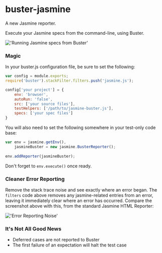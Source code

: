 # buster-jasmine

A new Jasmine reporter.

Execute your Jasmine specs from the command-line, using Buster.

!['Running Jasmine specs from Buster'](/mattfysh/buster-jasmine/raw/master/console.png)

### Magic

In your buster.js configuration file, be sure to set the following:

```javascript
var config = module.exports;
require('buster').stackFilter.filters.push('jasmine.js');

config['your project'] = {
	env: 'browser',
    autoRun: 'false',
    src: ['your source files'],
    testHelpers: ['/path/to/jasmine-buster.js'],
    specs: ['your spec files']
}
```

You will also need to set the following somewhere in your test-only code base:

```javascript
var env = jasmine.getEnv(),
	jasmineBuster = new jasmine.BusterReporter();
    
env.addReporter(jasmineBuster);
```

Don't forget to ```env.execute()``` once ready.

### Cleaner Error Reporting

Remove the stack trace noise and see exactly where an error began. The `filters` code above removes any jasmine-related entries from an error, leaving it immediately clear where an error has occurred. Compare the screenshot above with this, from the standard Jasmine HTML Reporter:

!['Error Reporting Noise'](/mattfysh/buster-jasmine/raw/master/noise.png)

### It's Not All Good News

* Deferred cases are not reported to Buster
* The first failure of an expectation will halt the test case